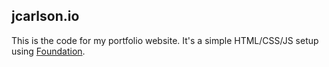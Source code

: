 ## jcarlson.io
This is the code for my portfolio website.
It's a simple HTML/CSS/JS setup using [Foundation](http://foundation.zurb.com/).
